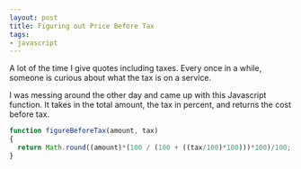 ```yaml
---
layout: post
title: Figuring out Price Before Tax
tags:
- javascript
---
```

A lot of the time I give quotes including taxes.  Every once in a while, someone is curious about what the tax is on a service.

I was messing around the other day and came up with this Javascript function.  It takes in the total amount, the tax in percent, and returns the cost before tax.

```javascript
function figureBeforeTax(amount, tax)
{
  return Math.round((amount)*(100 / (100 + ((tax/100)*100)))*100)/100;
}
```
